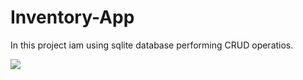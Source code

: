 # Inventory-App
In this project iam using sqlite database performing CRUD operatios.


![](Inventory-App/app/src/main/res/drawable/img1.jpeg)

